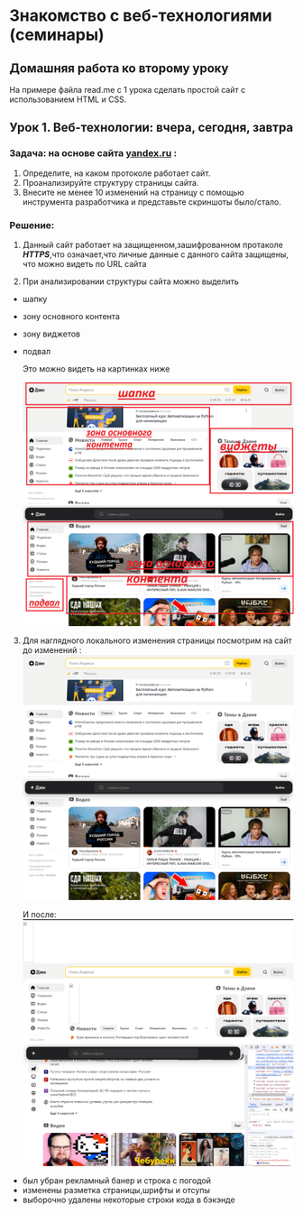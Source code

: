 # Знакомство с веб-технологиями (семинары)

## Домашняя работа ко второму уроку
На примере файла read.me с 1 урока сделать простой сайт с использованием HTML и CSS. 

## Урок 1. Веб-технологии: вчера, сегодня, завтра

### Задача: на основе сайта [yandex.ru](https://dzen.ru/?yredirect=true) :
1. Определите, на каком протоколе работает сайт.
2. Проанализируйте структуру страницы сайта.
3. Внесите не менее 10 изменений на страницу с помощью инструмента разработчика и представьте скриншоты было/стало.

### Решение:

1. Данный сайт работает на защищенном,зашифрованном протаколе ***HTTPS***,что означает,что личные данные с данного сайта защищены, что можно видеть по URL сайта

2. При анализировании структуры сайта можно выделить
- шапку
- зону основного контента
- зону виджетов
- подвал

  Это можно видеть на картинках ниже

  ![зоны1](Zones1.png)
  ![зоны2](Zones2.png)



3. Для наглядного локального изменения страницы посмотрим на сайт до изменений :
 ![до](Before1.png)
 ![до](Before2.png)

   И после: 
  ![после](After1.png)
  ![после](After2.png)

  - был убран рекламный банер и строка с погодой
  - изменены разметка страницы,шрифты и  отсупы
  - выборочно удалены некоторые строки кода в бэкэнде